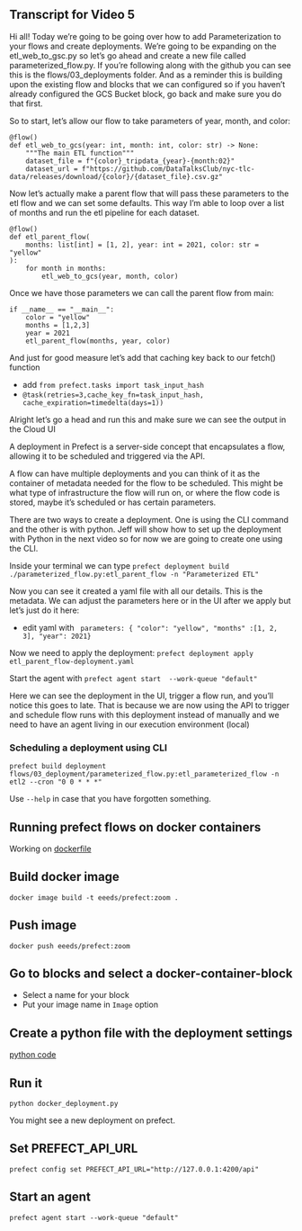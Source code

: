 ## Transcript for Video 5

Hi all! Today we’re going to be going over how to add Parameterization to your flows and create deployments. We’re going to be expanding on the etl_web_to_gsc.py so let’s go ahead and create a new file called parameterized_flow.py. If you’re following along with the github you can see this is the flows/03_deployments folder. 
And as a reminder this is building upon the existing flow and blocks that we can configured so if you haven’t already configured the GCS Bucket block, go back and make sure you do that first. 

So to start, let’s allow our flow to take parameters of year, month, and color:

```
@flow()
def etl_web_to_gcs(year: int, month: int, color: str) -> None:
    """The main ETL function"""
    dataset_file = f"{color}_tripdata_{year}-{month:02}"
    dataset_url = f"https://github.com/DataTalksClub/nyc-tlc-data/releases/download/{color}/{dataset_file}.csv.gz"
``` 


Now let’s actually make a parent flow that will pass these parameters to the etl flow and we can set some defaults. This way I’m able to loop over a list of months and run the etl pipeline for each dataset. 

```
@flow()
def etl_parent_flow(
    months: list[int] = [1, 2], year: int = 2021, color: str = "yellow"
):
    for month in months:
        etl_web_to_gcs(year, month, color)
```
Once we have those parameters we can call the parent flow from main:

```
if __name__ == "__main__":
    color = "yellow"
    months = [1,2,3]
    year = 2021
    etl_parent_flow(months, year, color)
```
And just for good measure let’s add that caching key back to our fetch() function
- add `from prefect.tasks import task_input_hash`
- `@task(retries=3,cache_key_fn=task_input_hash, cache_expiration=timedelta(days=1))`

Alright let’s go a head and run this and make sure we can see the output in the Cloud  UI

A deployment in Prefect is a server-side concept that encapsulates a flow, allowing it to be scheduled and triggered via the API. 

A flow can have multiple deployments and you can think of it as the container of metadata needed for the flow to be scheduled. This might be what type of infrastructure the flow will run on, or where the flow code is stored, maybe it’s scheduled or has certain parameters. 

There are two ways to create a deployment. One is using the CLI command and the other is with python. Jeff will show how to set up the deployment with Python in the next video so for now we are going to create one using the CLI. 

Inside your terminal we can type  `prefect deployment build ./parameterized_flow.py:etl_parent_flow -n "Parameterized ETL"`

Now you can see it created a yaml file with all our details. This is the metadata. We can adjust the parameters here or in the UI after we apply but let’s just do it here:
- edit yaml with ` parameters: { "color": "yellow", "months" :[1, 2, 3], "year": 2021}`

Now we need to apply the deployment: `prefect deployment apply etl_parent_flow-deployment.yaml`

Start the agent with `prefect agent start  --work-queue "default"`

Here we can see the deployment in the UI, trigger a flow run, and you’ll notice this goes to late. That is because we are now using the API to trigger and schedule flow runs with this deployment instead of manually and we need to have an agent living in our execution environment (local) 


### Scheduling a deployment using CLI
`prefect build deployment flows/03_deployment/parameterized_flow.py:etl_parameterized_flow -n etl2 --cron "0 0 * * *"`

Use `--help` in case that you have forgotten something.

## Running prefect flows on docker containers
Working on [dockerfile](../Dockerfile)
## Build docker image
`docker image build -t eeeds/prefect:zoom .`
## Push image
`docker push eeeds/prefect:zoom`
## Go to blocks and select a docker-container-block
- Select a name for your block
- Put your image name in `Image` option
## Create a python file with the deployment settings
[python code](docker_deployment.py)
## Run it
`python docker_deployment.py`

You might see a new deployment on prefect.

## Set PREFECT_API_URL
`prefect config set PREFECT_API_URL="http://127.0.0.1:4200/api"`
## Start an agent
`prefect agent start --work-queue "default" `